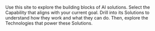 Use this site to explore the building blocks of AI solutions. Select the Capability that aligns with your current goal. Drill into its Solutions to understand how they work and what they can do. Then, explore the Technologies that power these Solutions.
